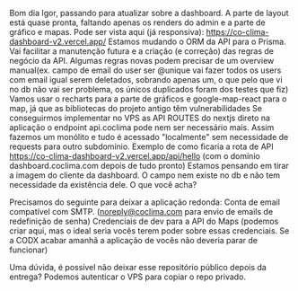Bom dia Igor, passando para atualizar sobre a dashboard.
A parte de layout está quase pronta, faltando apenas os renders do admin e a parte de gráfico e mapas. Pode ser vista aqui (já responsiva): https://co-clima-dashboard-v2.vercel.app/
Estamos mudando o ORM da API para o Prisma. Vai facilitar a manutenção futura e a criação (e correção) das regras de negócio da API.
Algumas regras novas podem precisar de um overview manual(ex. campo de email do user ser @unique vai fazer todos os users com email igual serem deletados, sobrando apenas um, o que pelo que vi no db não vai ser problema, os únicos duplicados foram dos testes que fiz)
Vamos usar o recharts para a parte de gráficos e google-map-react para o map, já que as bibliotecas do projeto antigo têm vulnerabilidades
Se conseguirmos implementar no VPS as API ROUTES do nextjs direto na aplicação o endpoint api.coclima pode nem ser necessário mais. Assim fazemos um monólito e tudo é acessado "localmente" sem necessidade de requests para outro subdomínio. Exemplo de como ficaria a rota de API https://co-clima-dashboard-v2.vercel.app/api/hello (com o domínio dashboard.coclima.com depois de tudo pronto)
Estamos pensando em tirar a imagem do cliente da dashboard. O campo nem existe no db e não tem necessidade da existência dele. O que você acha?

Precisamos do seguinte para deixar a aplicação redonda:
Conta de email compatível com SMTP. (noreply@coclima.com para envio de emails de redefinição de senha)
Credenciais de dev para a API do Maps (podemos criar aqui, mas o ideal seria vocês terem poder sobre essas credenciais. Se a CODX acabar amanhã a aplicação de vocês não deveria parar de funcionar)

Uma dúvida, é possível não deixar esse repositório público depois da entrega? Podemos autenticar o VPS para copiar o repo privado.
